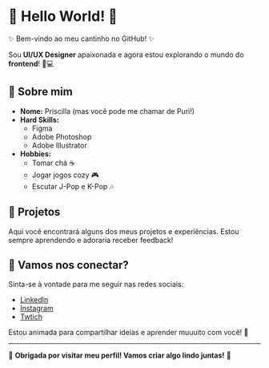 # 🌸 Hello World! 🌸

✨ Bem-vindo ao meu cantinho no GitHub! ✨

Sou **UI/UX Designer** apaixonada e agora estou explorando o mundo do **frontend**! 🎨💻

## 💖 Sobre mim

- **Nome:** Priscilla (mas você pode me chamar de Puri!)
- **Hard Skills:** 
  - Figma
  - Adobe Photoshop
  - Adobe Illustrator
- **Hobbies:** 
  - Tomar chá ☕
  - Jogar jogos cozy 🎮
  - Escutar J-Pop e K-Pop 🎶

## 🌷 Projetos

Aqui você encontrará alguns dos meus projetos e experiências. Estou sempre aprendendo e adoraria receber feedback!


## 🌼 Vamos nos conectar?

Sinta-se à vontade para me seguir nas redes sociais:

- [LinkedIn](https://www.linkedin.com/in/prsvrgs/)
- [Instagram](https://www.instagram.com/purikoi/)
- [Twtich](https://www.twitch.tv/purikoi)

Estou animada para compartilhar ideias e aprender muuuito com você! 💖

---

🌸 **Obrigada por visitar meu perfil! Vamos criar algo lindo juntas!** 🌸
